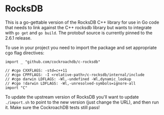 # RocksDB

This is a go-gettable version of the RocksDB C++ library for use in Go code that needs to link
against the C++ rocksdb library but wants to integrate with `go get` and `go build`. The protobuf
source is currently pinned to the 2.6.1 release.

To use in your project you need to import the package and set appropriate cgo flag directives:

```
import _ "github.com/cockroachdb/c-rocksdb"

// #cgo CXXFLAGS: -std=c++11
// #cgo CPPFLAGS: -I <relative-path>/c-rocksdb/internal/include
// #cgo darwin LDFLAGS: -Wl,-undefined -Wl,dynamic_lookup
// #cgo !darwin LDFLAGS: -Wl,-unresolved-symbols=ignore-all
import "C"
```

To update the upstream version of RocksDB you'll want to update `./import.sh`
to point to the new version (just change the URL), and then run it. Make sure
the CockroachDB tests still pass!
